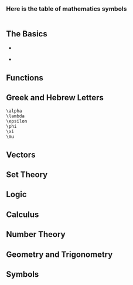 ### Here is the table of mathematics symbols

```
```
## The Basics
+  
-  


## Functions

## Greek and Hebrew Letters
```
\alpha
\lambda
\epsilon
\phi
\xi
\mu
```

## Vectors

## Set Theory

## Logic

## Calculus

## Number Theory

## Geometry and Trigonometry

## Symbols
